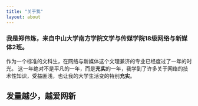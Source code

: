 ```yaml
---
title: "关于我"
layout: about
---
```


### 我是**郑伟炼**，来自中山大学南方学院文学与传媒学院18级网络与新媒体2班。
作为一个标准的文科生，在网络与新媒体这个文理兼济的专业已经度过了一年的时光。
这一年绝对不是平凡的一年，而是**充实**的一年，我学到了许多关于网络的技术性知识，受益匪浅，也让我的大学生活变的特别**充实**。
## **发量越少，越爱网新**